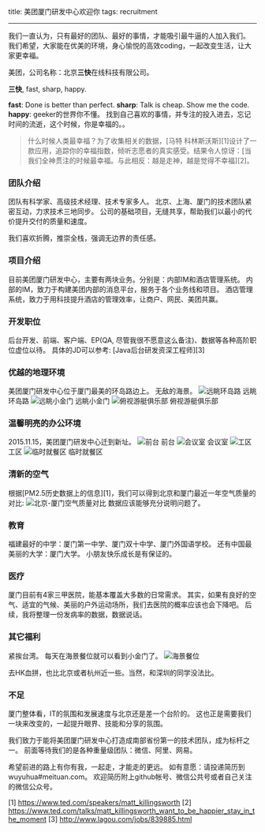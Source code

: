 title: 美团厦门研发中心欢迎你
tags: recruitment

---

我们一直认为，只有最好的团队、最好的事情，才能吸引最牛逼的人加入我们。
我们希望，大家能在优美的环境，身心愉悦的高效coding，一起改变生活，让大家更幸福。

美团，公司名称：北京**三快**在线科技有限公司。

**三快**, fast, sharp, happy.

**fast**: Done is better than perfect.
**sharp**: Talk is cheap. Show me the code.
**happy**: geeker的世界你不懂。
找到自己喜欢的事情，并专注的投入进去，忘记时间的流逝，这个时候，你是幸福的。。
> 什么时候人类最幸福？为了收集相关的数据，[马特 科林斯沃斯][1]设计了一款应用，追踪你的幸福指数，倾听志愿者的真实感受。结果令人惊讶：[当我们全神贯注的时候最幸福。与此相反：越是走神，越是觉得不幸福][2]。

### 团队介绍
团队有科学家、高级技术经理、技术专家多人。
北京、上海、厦门的技术团队紧密互动，力求技术三地同步。
公司的基础项目，无缝共享，帮助我们以最小的代价提升交付的质量和速度。

我们喜欢折腾，推崇全栈，强调无边界的责任感。

### 项目介绍
目前美团厦门研发中心，主要有两块业务。分别是：内部IM和酒店管理系统。
内部的IM，致力于构建美团内部的消息平台，服务于各个业务线和项目。
酒店管理系统，致力于用科技提升酒店的管理效率，让商户、网民、美团共赢。

### 开发职位
后台开发、前端、客户端、EP(QA, 尽管我很不愿意这么备注)、数据等各种高阶职位虚位以待。
具体的JD可以参考:
[Java后台研发资深工程师][3]

### 优越的地理环境
美团厦门研发中心位于厦门最美的环岛路边上。
无敌的海景。
![远眺环岛路](http://7xo1mp.com1.z0.glb.clouddn.com/building-1.jpeg) 远眺环岛路
![远眺小金门](http://7xo1mp.com1.z0.glb.clouddn.com/building-2.jpeg) 远眺小金门
![俯视游艇俱乐部](http://7xo1mp.com1.z0.glb.clouddn.com/building-4.jpeg) 俯视游艇俱乐部

### 温馨明亮的办公环境
2015.11.15，美团厦门研发中心迁到新址。
![前台](http://7xo1mp.com1.z0.glb.clouddn.com/office-1.jpeg) 前台
![会议室](http://7xo1mp.com1.z0.glb.clouddn.com/office-3.jpeg) 会议室
![工区](http://7xo1mp.com1.z0.glb.clouddn.com/office-4.jpeg) 工区
![临时就餐区](http://7xo1mp.com1.z0.glb.clouddn.com/office-5.jpeg) 临时就餐区

### 清新的空气
根据[PM2.5历史数据上的信息][1]，我们可以得到北京和厦门最近一年空气质量的对比:
![北京-厦门空气质量对比](http://7xo1mp.com1.z0.glb.clouddn.com/bj-xm-air-compare.png)
数据应该能够充分说明问题了。

### 教育
福建最好的中学：厦门第一中学、厦门双十中学、厦门外国语学校。
还有中国最美丽的大学：厦门大学。
小朋友快乐成长是有保证的。

### 医疗
厦门目前有4家三甲医院，能基本覆盖大多数的日常需求。
其实，如果有良好的空气、适宜的气候、美丽的户外运动场所，我们去医院的概率应该也会下降吧。
后续，我将整理一份发病率的数据，数据说话。

### 其它福利
紧挨台湾。
每天在海景餐位就可以看到小金门了。
![海景餐位](http://7xo1mp.com1.z0.glb.clouddn.com/office-5.jpeg)

去HK血拼，也比北京或者杭州近一些。当然，和深圳的同学没法比。

### 不足
厦门整体看，IT的氛围和发展速度与北京还是差一个台阶的。
这也正是需要我们一块来改变的，一起提升眼界、技能和分享的氛围。

我们致力于能将美团厦门研发中心打造成南部省份第一的技术团队，成为标杆之一。
前面等待我们的是各种重量级团队：微信、阿里、网易。

希望前进的路上有你有我，一起走，才能走的更远。
如有意愿：请投递简历到 wuyuhua#meituan.com。
欢迎简历附上github帐号、微信公共号或者自己关注的微信公众号。

[1] https://www.ted.com/speakers/matt_killingsworth
[2] https://www.ted.com/talks/matt_killingsworth_want_to_be_happier_stay_in_the_moment
[3] http://www.lagou.com/jobs/839885.html
